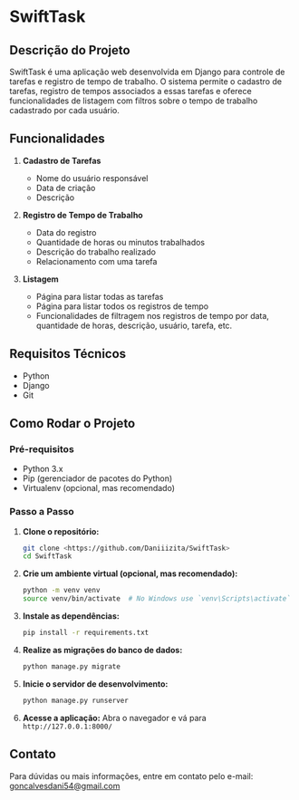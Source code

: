 # SwiftTask

## Descrição do Projeto

SwiftTask é uma aplicação web desenvolvida em Django para controle de tarefas e registro de tempo de trabalho. O sistema permite o cadastro de tarefas, registro de tempos associados a essas tarefas e oferece funcionalidades de listagem com filtros sobre o tempo de trabalho cadastrado por cada usuário.

## Funcionalidades

1. **Cadastro de Tarefas**
    - Nome do usuário responsável
    - Data de criação
    - Descrição

2. **Registro de Tempo de Trabalho**
    - Data do registro
    - Quantidade de horas ou minutos trabalhados
    - Descrição do trabalho realizado
    - Relacionamento com uma tarefa

3. **Listagem**
    - Página para listar todas as tarefas
    - Página para listar todos os registros de tempo
    - Funcionalidades de filtragem nos registros de tempo por data, quantidade de horas, descrição, usuário, tarefa, etc.

## Requisitos Técnicos

- Python
- Django
- Git

## Como Rodar o Projeto

### Pré-requisitos

- Python 3.x
- Pip (gerenciador de pacotes do Python)
- Virtualenv (opcional, mas recomendado)

### Passo a Passo

1. **Clone o repositório:**

    ```bash
    git clone <https://github.com/Daniiizita/SwiftTask>
    cd SwiftTask
    ```

2. **Crie um ambiente virtual (opcional, mas recomendado):**

    ```bash
    python -m venv venv
    source venv/bin/activate  # No Windows use `venv\Scripts\activate`
    ```

3. **Instale as dependências:**

    ```bash
    pip install -r requirements.txt
    ```

4. **Realize as migrações do banco de dados:**

    ```bash
    python manage.py migrate
    ```

5. **Inicie o servidor de desenvolvimento:**

    ```bash
    python manage.py runserver
    ```

6. **Acesse a aplicação:**
    Abra o navegador e vá para `http://127.0.0.1:8000/`

## Contato

Para dúvidas ou mais informações, entre em contato pelo e-mail: [goncalvesdani54@gmail.com](mailto:goncalvesdani54@gmail.com)
